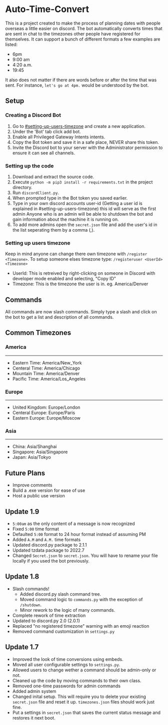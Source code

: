 # Auto-Time-Convert

This is a project created to make the process of planning dates with people overseas a little easier on discord.
The bot automatically converts times that are sent in chat to the timezones other people have registered for themselves.
It can support a bunch of different formats a few examples are listed:

- 6pm
- 9:00 am
- 4:20 a.m.
- 19:45

It also does not matter if there are words before or after the time that was sent. For instance, `let's go at 4pm.` would be understood by the bot.

## Setup

### Creating a Discord Bot

1. Go to [#setting-up-users-timezone](https://github.com/Wizardkoala/Auto-Time-Convert/edit/master/README.md#setting-up-users-timezone) and create a new application.
2. Under the 'Bot' tab click add bot.
3. Enable all Privileged Gateway Intents intents.
4. Copy the Bot token and save it in a safe place, NEVER share this token.
5. Invite the Discord bot to your server with the Administrator permission to ensure it can see all channels.

### Setting up the code

1. Download and extract the source code.
2. Execute `python -m pip3 install -r requirements.txt` in the project directory.
3. Run `discordClient.py`.
4. When prompted type in the Bot token you saved earlier.
5. Type in your own discord accounts user-id (Getting a user id is explained in #setting-up-users-timezone) this id will serve as the first admin
Anyone who is an admin will be able to shutdown the bot and gain information about the machine it is running on.
6. To add more admins open the `secret.json` file and add the user's id in the list seperating them by a comma (,).

### Setting up users timezone

Keep in mind anyone can change there own timezone with `/register <Timezone>`. To setup someone elses timezone type: `/registeruser <UserId> <Timezone>`

- UserId: This is retreived by right-clicking on someone in Discord with developer mode enabled and selecting, "Copy ID"
- Timezone: This is the timezone the user is in. eg. America/Denver

## Commands

All commands are now slash commands. Simply type a slash and click on the bot to get a list and description of all commands.

## Common Timezones

### America

---

- Eastern Time: America/New_York
- Centeral Time: America/Chicago
- Mountain Time: America/Denver
- Pacific Time: America/Los_Angeles

### Europe

---

- United Kingdom: Europe/London
- Centeral Europe: Europe/Paris
- Eastern Europe: Europe/Moscow

### Asia

---

- China: Asia/Shanghai
- Singapore: Asia/Singapore
- Japan: Asia/Tokyo

## Future Plans

- Improve comments
- Build a .exe version for ease of use
- Host a public use version

## Update 1.9

- `5:00am` as the only content of a message is now recognized
- Fixed `5:00` time format
- Defaulted `5:00` format to 24 hour format instead of assuming PM
- Added `A.M` and `A.M.` time formats
- Updated discord.py package to 2.1.1
- Updated tzdata package to 2022.7
- Changed `Secret.json` to `secret.json`. You will have to rename your file locally if you used the bot previously.

## Update 1.8

- Slash commands!
  - Added discord.py slash command tree.
  - Moved command logic to `commands.py` with the exception of `/shutdown`.
  - Minor rework to the logic of many commands.
- Complete rework of time extraction
- Updated to discord.py 2.0 (2.0.1)
- Replaced "no registered timezone" warning with an emoji reaction
- Removed command customization in `settings.py`

## Update 1.7

- Improved the look of time conversions using embeds.
- Moved all user configurable settings to `settings.py`.
- Allowed users to change wether a command should be admin-only or not.
- Cleaned up the code by moving commands to their own class.
- Removed one-time passwords for admin commands
- Added admin system
- Changed inital setup. This will require you to delete your existing `secret.json` file and reset it up. `timezones.json` files should work just fine.
- Put a settings in `secret.json` that saves the current status message and restores it next boot.
